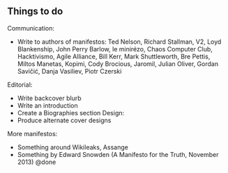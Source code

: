 ## Things to do
Communication:
- Write to authors of manifestos: Ted Nelson, Richard Stallman, V2, Loyd Blankenship, John Perry Barlow, le minirézo, Chaos Computer Club, Hacktivismo, Agile Alliance, Bill Kerr, Mark Shuttleworth, Bre Pettis, Miltos Manetas, Kopimi, Cody Brocious, Jaromil, Julian Oliver, Gordan Savičić, Danja Vasiliev, Piotr Czerski

Editorial:
- Write backcover blurb
- Write an introduction
- Create a Biographies section
Design:
- Produce alternate cover designs

More manifestos:
- Something around Wikileaks, Assange
- Something by Edward Snowden (A Manifesto for the Truth, November 2013) @done

